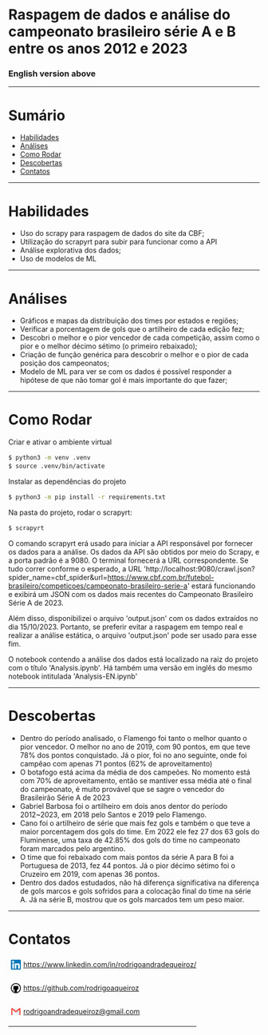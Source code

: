 # Raspagem de dados e análise do campeonato brasileiro série A e B entre os anos 2012 e 2023 
### English version above
---

# Sumário

- [Habilidades](#habilidades)
- [Análises](#análises)
- [Como Rodar](#como-rodar)
- [Descobertas](#descobertas)
- [Contatos](#contatos)
---

# Habilidades

- Uso do scrapy para raspagem de dados do site da CBF;
- Utilização do scrapyrt para subir para funcionar como a API
- Análise explorativa dos dados;
- Uso de modelos de ML

---

# Análises

- Gráficos e mapas da distribuição dos times por estados e regiões;
- Verificar a porcentagem de gols que o artilheiro de cada edição fez;
- Descobri o melhor e o pior vencedor de cada competição, assim como o pior e o melhor décimo sétimo (o primeiro rebaixado);
- Criação de função genérica para descobrir o melhor e o pior de cada posição dos campeonatos;
- Modelo de ML para ver se com os dados é possível responder a hipótese de que não tomar gol é mais importante do que fazer;

---

# Como Rodar

Criar e ativar o ambiente virtual

```bash
$ python3 -m venv .venv
$ source .venv/bin/activate
```

Instalar as dependências do projeto

```bash
$ python3 -m pip install -r requirements.txt
```

Na pasta do projeto, rodar o scrapyrt:

```bash
$ scrapyrt
```

O comando scrapyrt erá usado para iniciar a API responsável por fornecer os dados para a análise. Os dados da API são obtidos por meio do Scrapy, e a porta padrão é a 9080. O terminal fornecerá a URL correspondente. Se tudo correr conforme o esperado, a URL 'http://localhost:9080/crawl.json?spider_name=cbf_spider&url=https://www.cbf.com.br/futebol-brasileiro/competicoes/campeonato-brasileiro-serie-a' estará funcionando e exibirá um JSON com os dados mais recentes do Campeonato Brasileiro Série A de 2023.

Além disso, disponibilizei o arquivo 'output.json' com os dados extraídos no dia 15/10/2023. Portanto, se preferir evitar a raspagem em tempo real e realizar a análise estática, o arquivo 'output.json' pode ser usado para esse fim.

O notebook contendo a análise dos dados está localizado na raiz do projeto com o título 'Analysis.ipynb'. Há também uma versão em inglês do mesmo notebook intitulada 'Analysis-EN.ipynb'

---

# Descobertas

- Dentro do período analisado, o Flamengo foi tanto o melhor quanto o pior vencedor. O melhor no ano de 2019, com 90 pontos, em que teve 78% dos pontos conquistado. Já o pior, foi no ano seguinte, onde foi campẽao com apenas 71 pontos (62% de aproveitamento)
- O botafogo está acima da média de dos campeões. No momento está com 70% de aproveitamento, então se mantiver essa média até o final do campeonato, é muito provável que se sagre o vencedor do Brasileirão Série A de 2023
- Gabriel Barbosa foi o artilheiro em dois anos dentor do período 2012~2023, em 2018 pelo Santos e 2019 pelo Flamengo.
- Cano foi o artilheiro de série que mais fez gols e também o que teve a maior porcentagem dos gols do time. Em 2022 ele fez 27 dos 63 gols do Fluminense, uma taxa de 42.85% dos gols do time no campeonato foram marcados pelo argentino.
- O time que foi rebaixado com mais pontos da série A para B foi a Portuguesa de 2013, fez 44 pontos. Já o pior décimo sétimo foi o Cruzeiro em 2019, com apenas 36 pontos.
- Dentro dos dados estudados, não há diferença significativa na diferença de gols marcos e gols sofridos para a colocação final do time na série A. Já na série B, mostrou que os gols marcados tem um peso maior.

---
# Contatos

<div style="display: flex; align-items: center; justify-content: space-between;">
  <div>
    <div style="display: flex; align-items: center;">
      <img src="./src/images/linkedin-logo.png" alt="linkedin-logo" style="width:20px; padding: 5px"/> <a href='https://www.linkedin.com/in/rodrigoandradequeiroz/'> https://www.linkedin.com/in/rodrigoandradequeiroz/
      </a>
    </div>
    <br/>
    <div style="display: flex;align-items: center;">
      <img src="./src/images/github-logo.png" alt="github-logo" style="width:20px; padding: 5px"/> 
      <a href='https://github.com/rodrigoaqueiroz'>
      https://github.com/rodrigoaqueiroz
      </a>
    </div>
    <br/>
    <div style="display: flex;align-items: center;">
      <img src="./src/images/email-logo.png" alt="email-logo" style= 'width:20px; padding: 5px'/></img>
      <a href="mailto:rodrigoandradequeiroz@gmail.com">rodrigoandradequeiroz@gmail.com</a>
    </div>

---
